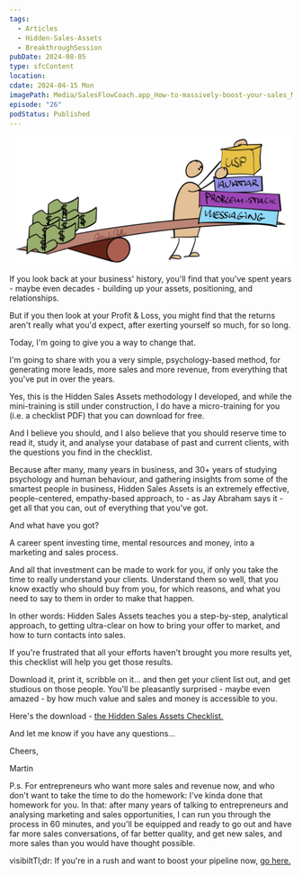 ```yaml
---
tags:
  - Articles
  - Hidden-Sales-Assets
  - BreakthroughSession
pubDate: 2024-08-05
type: sfcContent
location: 
cdate: 2024-04-15 Mon
imagePath: Media/SalesFlowCoach.app_How-to-massively-boost-your-sales_MartinStellar.jpeg
episode: "26"
podStatus: Published
---
```

![](Media/SalesFlowCoach.app_How-to-massively-boost-your-sales_MartinStellar.jpeg)  

If you look back at your business' history, you'll find that you've spent years - maybe even decades - building up your assets, positioning, and relationships.

But if you then look at your Profit & Loss, you might find that the returns aren't really what you'd expect, after exerting yourself so much, for so long.

Today, I'm going to give you a way to change that.

I'm going to share with you a very simple, psychology-based method, for generating more leads, more sales and more revenue, from everything that you've put in over the years.

Yes, this is the Hidden Sales Assets methodology I developed, and while the mini-training is still under construction, I do have a micro-training for you (i.e. a checklist PDF) that you can download for free.

And I believe you should, and I also believe that you should reserve time to read it, study it, and analyse your database of past and current clients, with the questions you find in the checklist.

Because after many, many years in business, and 30+ years of studying psychology and human behaviour, and gathering insights from some of the smartest people in business, Hidden Sales Assets is an extremely effective, people-centered, empathy-based approach, to - as Jay Abraham says it - get all that you can, out of everything that you've got.

And what have you got?

A career spent investing time, mental resources and money, into a marketing and sales process.

And all that investment can be made to work for you, if only you take the time to really understand your clients. Understand them so well, that you know exactly who should buy from you, for which reasons, and what you need to say to them in order to make that happen.

In other words: Hidden Sales Assets teaches you a step-by-step, analytical approach, to getting ultra-clear on how to bring your offer to market, and how to turn contacts into sales.

If you're frustrated that all your efforts haven't brought you more results yet, this checklist will help you get those results.

Download it, print it, scribble on it... and then get your client list out, and get studious on those people. You'll be pleasantly surprised - maybe even amazed - by how much value and sales and money is accessible to you.

Here's the download - [the Hidden Sales Assets Checklist. ](https://martinstellar.com/hsa)

And let me know if you have any questions...

Cheers,

Martin

P.s. For entrepreneurs who want more sales and revenue now, and who don't want to take the time to do the homework: I've kinda done that homework for you. In that: after many years of talking to entrepreneurs and analysing marketing and sales opportunities, I can run you through the process in 60 minutes, and you'll be equipped and ready to go out and have far more sales conversations, of far better quality, and get new sales, and more sales than you would have thought possible.

visibiltTl;dr: If you're in a rush and want to boost your pipeline now, [go here.](https://martinstellar.com/salesbreakthroughsession)
